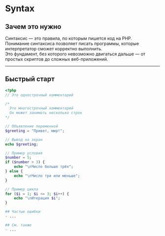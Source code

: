 # Syntax

## Зачем это нужно

Синтаксис — это правила, по которым пишется код на PHP.  
Понимание синтаксиса позволяет писать программы, которые интерпретатор сможет корректно выполнить.  
Это фундамент, без которого невозможно двигаться дальше — от простых скриптов до сложных веб-приложений.

---

## Быстрый старт

```php
<?php
// Это однострочный комментарий

/*
  Это многострочный комментарий
  Он может занимать несколько строк
*/

// Объявление переменной
$greeting = "Привет, мир!";

// Вывод на экран
echo $greeting;

// Пример условия
$number = 5;
if ($number > 3) {
    echo "\nЧисло больше трёх";
} else {
    echo "\nЧисло три или меньше";
}

// Пример цикла
for ($i = 1; $i <= 3; $i++) {
    echo "\nИтерация $i";
}

## Частые ошибки
- ...

## См. также
- ...
